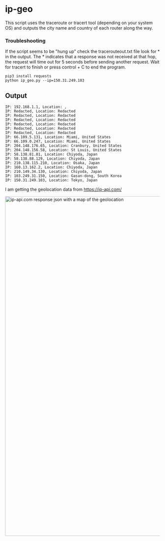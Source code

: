 # ip-geo
This script uses the traceroute or tracert tool (depending on your system OS) and outputs the city name and country of each router along the way.

### Troubleshooting
If the script seems to be "hung up" check the tracerouteout.txt file look for * in the output. The * indicates that a response was not received at that hop, the request will time out for 5 seconds before sending another request. Wait for tracert to finish or press control + C to end the program.

```
pip3 install requests
python ip_geo.py --ip=150.31.249.103
```

## Output
```
IP: 192.168.1.1, Location: , 
IP: Redacted, Location: Redacted
IP: Redacted, Location: Redacted
IP: Redacted, Location: Redacted
IP: Redacted, Location: Redacted
IP: Redacted, Location: Redacted
IP: Redacted, Location: Redacted
IP: 66.109.5.131, Location: Miami, United States
IP: 66.109.0.247, Location: Miami, United States
IP: 204.148.176.65, Location: Cranbury, United States
IP: 204.148.156.58, Location: St Louis, United States
IP: 58.138.81.81, Location: Chiyoda, Japan
IP: 58.138.88.129, Location: Chiyoda, Japan
IP: 210.138.115.210, Location: Osaka, Japan
IP: 160.13.162.2, Location: Chiyoda, Japan
IP: 210.149.34.130, Location: Chiyoda, Japan
IP: 103.249.31.150, Location: Gasan-dong, South Korea
IP: 150.31.249.103, Location: Tokyo, Japan
```

I am getting the geolocation data from https://ip-api.com/

<img width="1103" alt="ip-api.com response json with a map of the geolocation" src="https://github.com/eriaht/ip-geo/assets/44909814/5e590683-1bee-47c0-a6c2-a604fa82c3f7">



